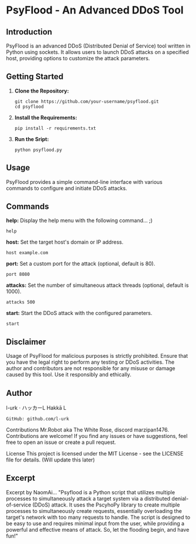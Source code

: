 # PsyFlood - An Advanced DDoS Tool

## Introduction

PsyFlood is an advanced DDoS (Distributed Denial of Service) tool written in Python using sockets. It allows users to launch DDoS attacks on a specified host, providing options to customize the attack parameters.

## Getting Started

1. **Clone the Repository:**
   ```shell with git (linux or windows)
   git clone https://github.com/your-username/psyflood.git
   cd psyflood

2. **Install the Requirements:**
   ```shell
   pip install -r requirements.txt
   
3. **Run the Sript:**
   ```shell
   python psyflood.py

## Usage
PsyFlood provides a simple command-line interface with various commands to configure and initiate DDoS attacks.
## Commands
**help:**
Display the help menu with the following command... ;)
  ```shell
  help
```
**host:**
Set the target host's domain or IP address.
  ```shell
  host example.com
```
**port:**
Set a custom port for the attack (optional, default is 80).
  ```shell
  port 8080
```
**attacks:**
Set the number of simultaneous attack threads (optional, default is 1000).
  ```shell
  attacks 500
```
**start:**
Start the DDoS attack with the configured parameters.
  ```shell
  start
```
## Disclaimer
Usage of PsyFlood for malicious purposes is strictly prohibited. Ensure that you have the legal right to perform any testing or DDoS activities. The author and contributors are not responsible for any misuse or damage caused by this tool. Use it responsibly and ethically.

## Author
l-urk · ハッカーL Hakkā L
```
GitHub: github.com/l-urk
```
Contributions
Mr.Robot aka The White Rose, discord marzipan1476. 
Contributions are welcome! If you find any issues or have suggestions, feel free to open an issue or create a pull request.

License
This project is licensed under the MIT License - see the LICENSE file for details. (Will update this later)

## Excerpt
Excerpt by NaomAi...
"Psyflood is a Python script that utilizes multiple processes to simultaneously attack a target system via a distributed denial-of-service (DDoS) attack. It uses the PscyhoPy library to create multiple processes to simultaneously create requests, essentially overloading the target's network with too many requests to handle. The script is designed to be easy to use and requires minimal input from the user, while providing a powerful and effective means of attack. So, let the flooding begin, and have fun!"
